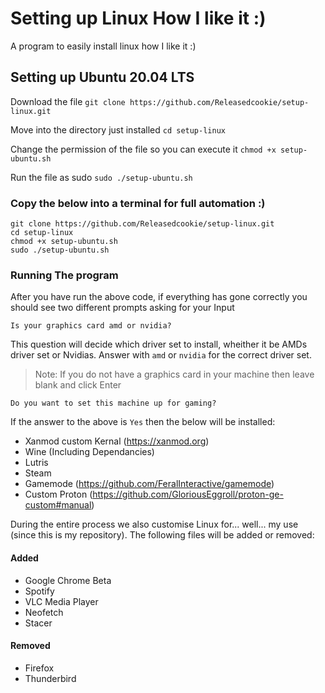 # Setting up Linux How I like it :)
A program to easily install linux how I like it :)


## Setting up Ubuntu 20.04 LTS

Download the file
`git clone https://github.com/Releasedcookie/setup-linux.git`

Move into the directory just installed
`cd setup-linux`

Change the permission of the file so you can execute it
`chmod +x setup-ubuntu.sh`

Run the file as sudo
`sudo ./setup-ubuntu.sh`

### Copy the below into a terminal for full automation :)

```
git clone https://github.com/Releasedcookie/setup-linux.git
cd setup-linux
chmod +x setup-ubuntu.sh
sudo ./setup-ubuntu.sh
```

### Running The program
After you have run the above code, if everything has gone correctly you should see two different prompts asking for your Input

`Is your graphics card amd or nvidia?`

This question will decide which driver set to install, wheither it be AMDs driver set or Nvidias. Answer with `amd` or `nvidia` for the correct driver set.

> Note: If you do not have a graphics card in your machine then leave blank and click Enter

`Do you want to set this machine up for gaming?`

If the answer to the above is `Yes` then the below will be installed:
- Xanmod custom Kernal (https://xanmod.org)
- Wine (Including Dependancies)
- Lutris
- Steam
- Gamemode (https://github.com/FeralInteractive/gamemode)
- Custom Proton (https://github.com/GloriousEggroll/proton-ge-custom#manual)



During the entire process we also customise Linux for... well... my use (since this is my repository). The following files will be added or removed:
#### Added
- Google Chrome Beta
- Spotify
- VLC Media Player
- Neofetch
- Stacer

#### Removed
- Firefox
- Thunderbird

